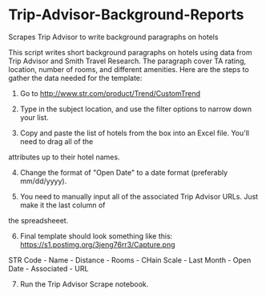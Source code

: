 # Trip-Advisor-Background-Reports
Scrapes Trip Advisor to write background paragraphs on hotels

This script writes short background paragraphs on hotels using data from Trip Advisor and Smith Travel Research. The paragraph cover TA rating, location, number of rooms, and different amenities. Here are the steps to gather the data needed for the template:

1) Go to http://www.str.com/product/Trend/CustomTrend

2) Type in the subject location, and use the filter options to narrow down your list.

3) Copy and paste the list of hotels from the box into an Excel file. You'll need to drag all of the 

attributes up to their hotel names.

4) Change the format of "Open Date" to a date format (preferably mm/dd/yyyy).

5) You need to manually input all of the associated Trip Advisor URLs. Just make it the last column of 

the spreadsheeet.

6) Final template should look something like this: https://s1.postimg.org/3jeng76rr3/Capture.png

STR Code - Name  - Distance - Rooms - CHain Scale - Last Month - Open Date - Associated - URL

7) Run the Trip Advisor Scrape notebook.
